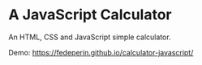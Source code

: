 # A JavaScript Calculator
An HTML, CSS and  JavaScript simple calculator. <br>

Demo: https://fedeperin.github.io/calculator-javascript/
